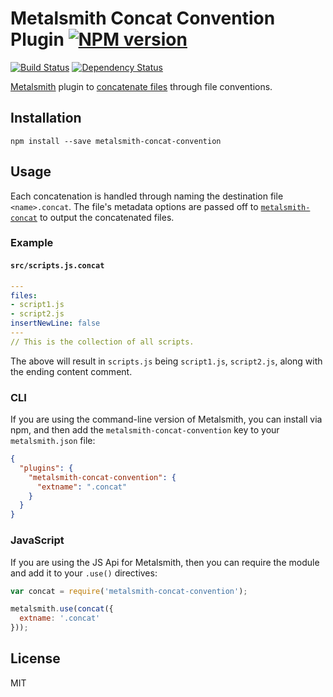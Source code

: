 # Metalsmith Concat Convention Plugin [![NPM version](https://img.shields.io/npm/v/metalsmith-concat-convention.svg)](https://www.npmjs.org/package/metalsmith-concat-convention)

[![Build Status](https://img.shields.io/travis/RobLoach/metalsmith-concat-convention/master.svg)](https://travis-ci.org/RobLoach/metalsmith-concat-convention)
[![Dependency Status](https://david-dm.org/RobLoach/metalsmith-concat-convention.png)](https://david-dm.org/RobLoach/metalsmith-concat-convention)

[Metalsmith](http://metalsmith.io) plugin to [concatenate files](https://github.com/aymericbeaumet/metalsmith-concat) through file conventions.

## Installation

    npm install --save metalsmith-concat-convention

## Usage

Each concatenation is handled through naming the destination file `<name>.concat`. The file's metadata options are passed off to [`metalsmith-concat`](https://github.com/aymericbeaumet/metalsmith-concat) to output the concatenated files.

### Example
#### `src/scripts.js.concat`
``` yaml
---
files:
- script1.js
- script2.js
insertNewLine: false
---
// This is the collection of all scripts.
```

The above will result in `scripts.js` being `script1.js`, `script2.js`, along with the ending content comment.

### CLI

If you are using the command-line version of Metalsmith, you can install via npm, and then add the `metalsmith-concat-convention` key to your `metalsmith.json` file:

```json
{
  "plugins": {
    "metalsmith-concat-convention": {
      "extname": ".concat"
    }
  }
}
```

### JavaScript

If you are using the JS Api for Metalsmith, then you can require the module and add it to your `.use()` directives:

```js
var concat = require('metalsmith-concat-convention');

metalsmith.use(concat({
  extname: '.concat'
}));
```

## License

MIT
